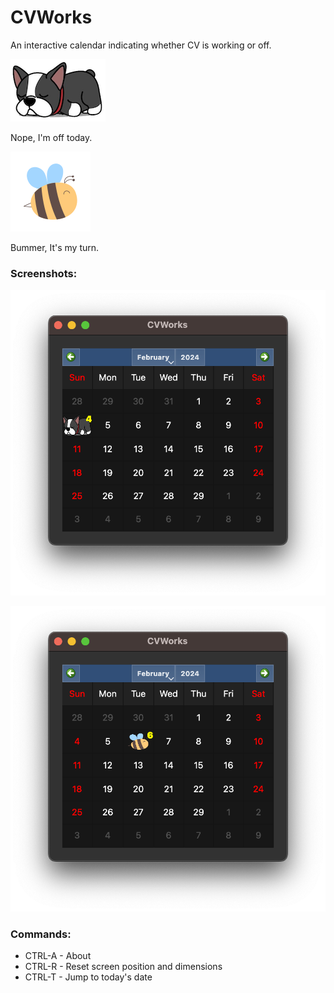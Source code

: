 # CVWorks

An interactive calendar indicating whether CV is working or off.

![Off Image](off-readme.png)

Nope, I'm off today.


![Works](works-readme.png)

Bummer, It's my turn.


### Screenshots:
![OFF](off-screenshot.png)

![WORKS](works-screenshot.png)
### Commands:

* CTRL-A - About<br>
* CTRL-R - Reset screen position and dimensions<br>
* CTRL-T - Jump to today's date<br>
